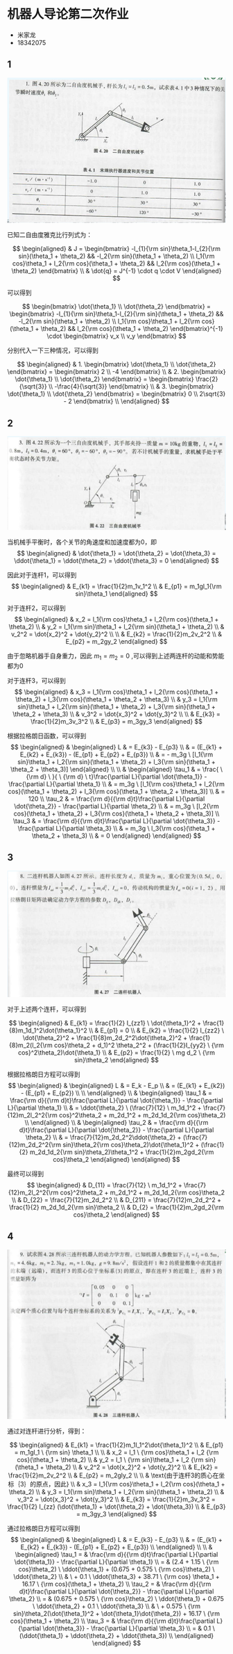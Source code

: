 # 机器人导论第二次作业

- 米家龙
- 18342075

## 1

![001](./001.png)

已知二自由度雅克比行列式为：

$$
\begin{aligned}
  & J = \begin{bmatrix}
  -l_{1}{\rm sin}\theta_1-l_{2}{\rm sin}(\theta_1 + \theta_2) && -l_2{\rm sin}(\theta_1 + \theta_2) \\
  l_1{\rm cos}\theta_1 + l_2{\rm cos}(\theta_1 + \theta_2) && l_2{\rm cos}(\theta_1 + \theta_2)
  \end{bmatrix}
  \\
  & \dot{q} = J^{-1} \cdot q \cdot V
\end{aligned}
$$

可以得到

$$
\begin{bmatrix}
  \dot{\theta_1} \\
  \dot{\theta_2}
\end{bmatrix} = 
\begin{bmatrix}
  -l_{1}{\rm sin}\theta_1-l_{2}{\rm sin}(\theta_1 + \theta_2) && -l_2{\rm sin}(\theta_1 + \theta_2) \\
  l_1{\rm cos}\theta_1 + l_2{\rm cos}(\theta_1 + \theta_2) && l_2{\rm cos}(\theta_1 + \theta_2)
\end{bmatrix}^{-1} \cdot
\begin{bmatrix}
  v_x \\
  v_y
\end{bmatrix}
$$

分别代入一下三种情况，可以得到

$$
\begin{aligned}
  & 1. \begin{bmatrix}
      \dot{\theta_1} \\
      \dot{\theta_2}
    \end{bmatrix} = 
    \begin{bmatrix}
      2 \\
      -4
    \end{bmatrix} \\
  & 2. \begin{bmatrix}
      \dot{\theta_1} \\
      \dot{\theta_2}
    \end{bmatrix} = 
    \begin{bmatrix}
      \frac{2}{\sqrt{3}} \\
      -\frac{4}{\sqrt{3}}
    \end{bmatrix} \\
  & 3. \begin{bmatrix}
      \dot{\theta_1} \\
      \dot{\theta_2}
    \end{bmatrix} = 
    \begin{bmatrix}
      0 \\
      2\sqrt{3} - 2
    \end{bmatrix} \\
\end{aligned}
$$

## 2

![002](./002.png)

当机械手平衡时，各个关节的角速度和加速度都为0，即 
$$
\begin{aligned}
& \dot{\theta_1} = \dot{\theta_2} = \dot{\theta_3} = \ddot{\theta_1} = \ddot{\theta_2} = \ddot{\theta_3} = 0
\end{aligned}
$$

因此对于连杆1，可以得到
$$
\begin{aligned}
  & E_{k1} = \frac{1}{2}m_1v_1^2 \\
  & E_{p1} = m_1gl_1{\rm sin}\theta_1
\end{aligned}
$$

对于连杆2，可以得到
$$
\begin{aligned}
  & x_2 = l_1{\rm cos}\theta_1 + l_2{\rm cos}(\theta_1 + \theta_2) \\
  & y_2 = l_1{\rm sin}\theta_1 + l_2{\rm sin}(\theta_1 + \theta_2) \\
  & v_2^2 = \dot{x_2}^2 + \dot{y_2}^2 \\
  \\ 
  & E_{k2} = \frac{1}{2}m_2v_2^2 \\
  & E_{p2} = m_2gy_2
\end{aligned}
$$

由于忽略机器手自身重力，因此 $m_1 = m_2 = 0$ ,可以得到上述两连杆的动能和势能都为0

对于连杆3，可以得到
$$
\begin{aligned}
  & x_3 = l_1{\rm cos}\theta_1 + l_2{\rm cos}(\theta_1 + \theta_2) + l_3{\rm cos}(\theta_1 + \theta_2 + \theta_3) \\
  & y_3 = l_1{\rm sin}\theta_1 + l_2{\rm sin}(\theta_1 + \theta_2) + l_3{\rm sin}(\theta_1 + \theta_2 + \theta_3) \\
  & v_3^2 = \dot{x_3}^2 + \dot{y_3}^2 \\
  \\
  & E_{k3} = \frac{1}{2}m_3v_3^2 \\
  & E_{p3} = m_3gy_3
\end{aligned}
$$

根据拉格朗日函数，可以得到
$$
\begin{aligned}
  & \begin{aligned}
  L & = E_{k3} - E_{p3} \\
    & = (E_{k1} + E_{k2} + E_{k3}) - (E_{p1} + E_{p2} + E_{p3}) \\
    & = - m_3g \ [l_1{\rm sin}\theta_1 + l_2{\rm sin}(\theta_1 + \theta_2) + l_3{\rm sin}(\theta_1 + \theta_2 + \theta_3)]
  \end{aligned}
  \\ \\
  & \begin{aligned}
    \tau_1 & = \frac{ \ {\rm d} \ }{ \ {\rm d} \ t}\frac{\partial L}{\partial \dot{\theta_1}} - \frac{\partial L}{\partial \theta_1} \\
           & = m_3g \ [l_1{\rm cos}\theta_1 + l_2{\rm cos}(\theta_1 + \theta_2) + l_3{\rm cos}(\theta_1 + \theta_2 + \theta_3)] \\
           & = 120 \\
    \tau_2 & = \frac{\rm d}{{\rm d}t}\frac{\partial L}{\partial \dot{\theta_2}} - \frac{\partial L}{\partial \theta_2} \\
           & =  m_3g \ [l_2{\rm cos}(\theta_1 + \theta_2) + l_3{\rm cos}(\theta_1 + \theta_2 + \theta_3)] \\
    \tau_3 & = \frac{\rm d}{{\rm d}t}\frac{\partial L}{\partial \dot{\theta_3}} - \frac{\partial L}{\partial \theta_3} \\
           & = m_3g \ l_3{\rm cos}(\theta_1 + \theta_2 + \theta_3) \\
           & = 0
  \end{aligned}
\end{aligned}
$$

## 3

![003](./003.png)

对于上述两个连杆，可以得到

$$
\begin{aligned}
  & E_{k1} = \frac{1}{2} I_{zz1} \ \dot{\theta_1}^2 + \frac{1}{8}m_1d_1^2\dot{\theta_1}^2 \\
  & E_{p1} = 0 \\
  & E_{k2} = \frac{1}{2} I_{zz2} \ \dot{\theta_2}^2 + \frac{1}{8}m_2d_2^2\dot{\theta_2}^2 + \frac{1}{8}m_2(l_2{\rm cos}\theta_2 + d_1)^2 \theta_2^2 + (\frac{1}{2}I_{yy2} \ {\rm cos}^2\theta_2)\dot{\theta_1} \\
  & E_{p2} = \frac{1}{2} \ mg d_2 \ {\rm sin}\theta_2
\end{aligned}
$$

根据拉格朗日方程可以得到
$$
\begin{aligned}
  & \begin{aligned}
    L & = E_k - E_p \\
      & = (E_{k1} + E_{k2}) - (E_{p1} + E_{p2}) \\ \\
    \end{aligned} \\
  & \begin{aligned}
      \tau_1 & = \frac{\rm d}{{\rm d}t}\frac{\partial L}{\partial \dot{\theta_1}} 
                  - \frac{\partial L}{\partial \theta_1} \\
             & = \ddot{\theta_2} \ (\frac{7}{12} \ m_1d_1^2 
                  + \frac{7}{12}m_2l_2^2{\rm cos}^2\theta_2 
                  + m_2d_1^2 
                  + m_2d_1d_2{\rm cos}\theta_2) \\
    \end{aligned} \\
  & \begin{aligned}
      \tau_2 & = \frac{\rm d}{{\rm d}t}\frac{\partial L}{\partial \dot{\theta_2}} - \frac{\partial L}{\partial \theta_2} \\
             & = \frac{7}{12}m_2d_2^2\ddot{\theta_2} 
                  + (\frac{7}{12}m_2d_2^2{\rm sin}\theta_2{\rm cos}\theta_2)\dot{\theta_1}^2 
                  + (\frac{1}{2} m_2d_1d_2{\rm sin}\theta_2)\theta_1^2
                  + \frac{1}{2}m_2gd_2{\rm cos}\theta_2
    \end{aligned}
\end{aligned}
$$

最终可以得到
$$
\begin{aligned}
  & D_{11} = \frac{7}{12} \ m_1d_1^2 
              + \frac{7}{12}m_2l_2^2{\rm cos}^2\theta_2 
              + m_2d_1^2 
              + m_2d_1d_2{\rm cos}\theta_2 \\
  & D_{22} = \frac{7}{12}m_2d_2^2 \\
  & D_{211} = \frac{7}{12}m_2d_2^2 + \frac{1}{2} m_2d_1d_2{\rm sin}\theta_2 \\
  & D_{2} = \frac{1}{2}m_2gd_2{\rm cos}\theta_2
\end{aligned}
$$

## 4

![004](./004.png)

通过对连杆进行分析，得到：

$$
\begin{aligned}
  & E_{k1} = \frac{1}{2}m_1l_1^2\dot{\theta_1}^2 \\
  & E_{p1} = m_1gl_1 \ {\rm sin} \theta_1 \\ 
  \\
  & x_2 = l_1 \ {\rm cos}\theta_1 + l_2 {\rm cos}(\theta_1 + \theta_2) \\
  & y_2 = l_1 \ {\rm sin}\theta_1 + l_2 {\rm sin}(\theta_1 + \theta_2) \\
  & v_2^2 = \dot{x_2}^2 + \dot{y_2}^2 \\
  & E_{k2} = \frac{1}{2}m_2v_2^2 \\
  & E_{p2} = m_2gly_2 \\
  \\
  & \text{由于连杆3的质心在坐标｛3｝的原点，因此} \\
  & x_3 = l_1{\rm cos}\theta_1 + l_2{\rm cos}(\theta_1 + \theta_2)  \\
  & y_3 = l_1{\rm sin}\theta_1 + l_2{\rm sin}(\theta_1 + \theta_2)  \\
  & v_3^2 = \dot{x_3}^2 + \dot{y_3}^2 \\
  & E_{k3} = \frac{1}{2}m_3v_3^2 = \frac{1}{2} I_{zz} (\dot{\theta_1} + \dot{\theta_2} + \dot{\theta_3}) \\
  & E_{p3} = m_3gy_3
\end{aligned}
$$

通过拉格朗日方程可以得到
$$
\begin{aligned}
  & \begin{aligned}
  L & = E_{k3} - E_{p3} \\
    & = (E_{k1} + E_{k2} + E_{k3}) - (E_{p1} + E_{p2} + E_{p3}) \\
  \end{aligned}
  \\ \\
  & \begin{aligned}
    \tau_1 = & \frac{\rm d}{{\rm d}t}\frac{\partial L}{\partial \dot{\theta_1}} - \frac{\partial L}{\partial \theta_1} \\
           = & (2.4 + 1.15 \ {\rm cos}\theta_2) \ \ddot{\theta_1} + (0.675 + 0.575 \ {\rm cos}\theta_2) \ \ddot{\theta_2} \\
             & \ + 0.1 \ \ddot{\theta_3} + 38.71 \ {\rm cos} \theta_1 + 16.17 \ {\rm cos}(\theta_1 + \theta_2) \\ 
    \tau_2 = & \frac{\rm d}{{\rm d}t}\frac{\partial L}{\partial \dot{\theta_2}} - \frac{\partial L}{\partial \theta_2} \\
           = & (0.675 + 0.575 \ {\rm cos}\theta_2) \ \ddot{\theta_1} + 0.675 \ \ddot{\theta_2} + 0.1 \ \ddot{\theta_3} \\
             & \  + 0.575 \ {\rm sin}\theta_2(\dot{\theta_1}^2 + \dot{\theta_1}\dot{\theta_2}) + 16.17 \ {\rm cos}(\theta_1 + \theta_2) \\
    \tau_3 = & \frac{\rm d}{{\rm d}t}\frac{\partial L}{\partial \dot{\theta_3}} - \frac{\partial L}{\partial \theta_3} \\
           = & 0.1 \ (\ddot{\theta_1} + \ddot{\theta_2} + \ddot{\theta_3}) \\
  \end{aligned}
\end{aligned}
$$
